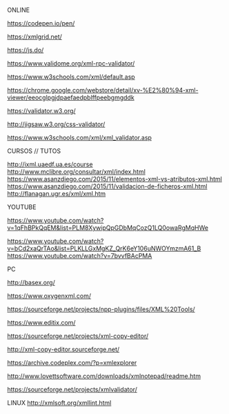 ONLINE  

https://codepen.io/pen/  

https://xmlgrid.net/  

https://js.do/  

https://www.validome.org/xml-rpc-validator/  

https://www.w3schools.com/xml/default.asp  

https://chrome.google.com/webstore/detail/xv-%E2%80%94-xml-viewer/eeocglpgjdpaefaedpblffpeebgmgddk  

https://validator.w3.org/  

http://jigsaw.w3.org/css-validator/  

https://www.w3schools.com/xml/xml_validator.asp  



CURSOS // TUTOS  

http://ixml.uaedf.ua.es/course  
http://www.mclibre.org/consultar/xml/index.html  
https://www.asanzdiego.com/2015/11/elementos-xml-vs-atributos-xml.html  
https://www.asanzdiego.com/2015/11/validacion-de-ficheros-xml.html  
http://flanagan.ugr.es/xml/xml.htm
  
  

YOUTUBE  

https://www.youtube.com/watch?v=1qFhBPkQqEM&list=PLM8XywipQpGDbMqCozQ1LQ0owaRgMqHWe  

https://www.youtube.com/watch?v=bCd2xaQrTAo&list=PLKLLGxMgKZ_QrK6eY106uNWOYmzmA61_B  
https://www.youtube.com/watch?v=7bvvfBAcPMA
  
  


PC  

http://basex.org/  

https://www.oxygenxml.com/  

https://sourceforge.net/projects/npp-plugins/files/XML%20Tools/  

https://www.editix.com/  

https://sourceforge.net/projects/xml-copy-editor/  

http://xml-copy-editor.sourceforge.net/  

https://archive.codeplex.com/?p=xmlexplorer  

http://www.lovettsoftware.com/downloads/xmlnotepad/readme.htm  

https://sourceforge.net/projects/xmlvalidator/  

LINUX http://xmlsoft.org/xmllint.html  





